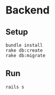 # Backend
## Setup
```shell
bundle install
rake db:create
rake db:migrate
```
## Run
```shell
rails s
```
